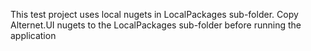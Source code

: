 This test project uses local nugets in LocalPackages sub-folder.
Copy Alternet.UI nugets to the LocalPackages sub-folder before running the application